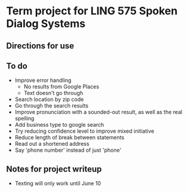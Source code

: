 # Term project for LING 575 Spoken Dialog Systems

## Directions for use

## To do
- Improve error handling
    - No results from Google Places
    - Text doesn't go through
- Search location by zip code
- Go through the search results
- Improve pronunciation with a sounded-out result, as well as the real spelling
- Add business type to google search
- Try reducing confidence level to improve mixed initiative
- Reduce length of break between statements
- Read out a shortened address
- Say 'phone number' instead of just 'phone'

## Notes for project writeup
- Texting will only work until June 10
